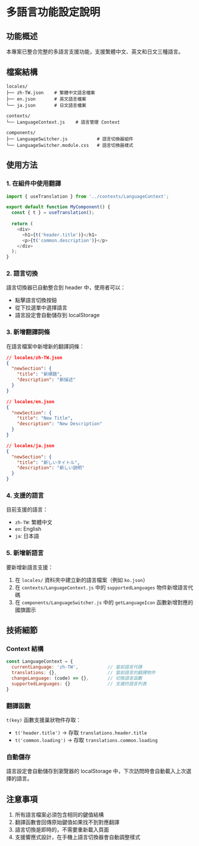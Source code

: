 # 多語言功能設定說明

## 功能概述

本專案已整合完整的多語言支援功能，支援繁體中文、英文和日文三種語言。

## 檔案結構

```
locales/
├── zh-TW.json    # 繁體中文語言檔案
├── en.json       # 英文語言檔案
└── ja.json       # 日文語言檔案

contexts/
└── LanguageContext.js    # 語言管理 Context

components/
├── LanguageSwitcher.js           # 語言切換器組件
└── LanguageSwitcher.module.css   # 語言切換器樣式
```

## 使用方法

### 1. 在組件中使用翻譯

```javascript
import { useTranslation } from '../contexts/LanguageContext';

export default function MyComponent() {
  const { t } = useTranslation();
  
  return (
    <div>
      <h1>{t('header.title')}</h1>
      <p>{t('common.description')}</p>
    </div>
  );
}
```

### 2. 語言切換

語言切換器已自動整合到 header 中，使用者可以：
- 點擊語言切換按鈕
- 從下拉選單中選擇語言
- 語言設定會自動儲存到 localStorage

### 3. 新增翻譯詞條

在語言檔案中新增新的翻譯詞條：

```json
// locales/zh-TW.json
{
  "newSection": {
    "title": "新標題",
    "description": "新描述"
  }
}
```

```json
// locales/en.json
{
  "newSection": {
    "title": "New Title",
    "description": "New Description"
  }
}
```

```json
// locales/ja.json
{
  "newSection": {
    "title": "新しいタイトル",
    "description": "新しい説明"
  }
}
```

### 4. 支援的語言

目前支援的語言：
- `zh-TW`: 繁體中文
- `en`: English
- `ja`: 日本語

### 5. 新增新語言

要新增新語言支援：

1. 在 `locales/` 資料夾中建立新的語言檔案（例如 `ko.json`）
2. 在 `contexts/LanguageContext.js` 中的 `supportedLanguages` 物件新增語言代碼
3. 在 `components/LanguageSwitcher.js` 中的 `getLanguageIcon` 函數新增對應的國旗圖示

## 技術細節

### Context 結構

```javascript
const LanguageContext = {
  currentLanguage: 'zh-TW',           // 當前語言代碼
  translations: {},                   // 當前語言的翻譯物件
  changeLanguage: (code) => {},       // 切換語言函數
  supportedLanguages: {}              // 支援的語言列表
}
```

### 翻譯函數

`t(key)` 函數支援巢狀物件存取：
- `t('header.title')` → 存取 `translations.header.title`
- `t('common.loading')` → 存取 `translations.common.loading`

### 自動儲存

語言設定會自動儲存到瀏覽器的 localStorage 中，下次訪問時會自動載入上次選擇的語言。

## 注意事項

1. 所有語言檔案必須包含相同的鍵值結構
2. 翻譯函數會回傳原始鍵值如果找不到對應翻譯
3. 語言切換是即時的，不需要重新載入頁面
4. 支援響應式設計，在手機上語言切換器會自動調整樣式 